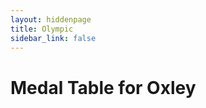 ```yaml
---
layout: hiddenpage
title: Olympic
sidebar_link: false
---
```



# Medal Table for Oxley

<div id="medalTable"></div>

<script src="olympic.js"></script>
